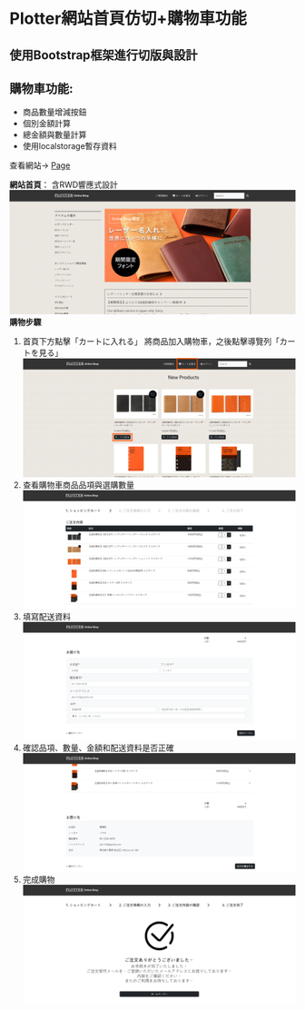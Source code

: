 # Plotter網站首頁仿切+購物車功能

## 使用Bootstrap框架進行切版與設計
## 購物車功能:
  - 商品數量增減按鈕
  - 個別金額計算
  - 總金額與數量計算
  - 使用localstorage暫存資料

查看網站→ [Page](https://sanaaa1017.github.io/plotter-shopping-cart/)

**網站首頁**：
含RWD響應式設計
 ![首頁](web-images/home.png)
**購物步驟**
1. 首頁下方點擊「カートに入れる」 將商品加入購物車，之後點擊導覽列「カートを見る」
 ![加入購物車](web-images/home-product.png)
2. 查看購物車商品品項與選購數量
![查看購物車](web-images/cart-1.png)
3. 填寫配送資料
![資料填寫](web-images/cart-2.png)
4. 確認品項、數量、金額和配送資料是否正確
![品項確認](web-images/cart-3.png)
5. 完成購物
![完成購物](web-images/cart-4.png)
